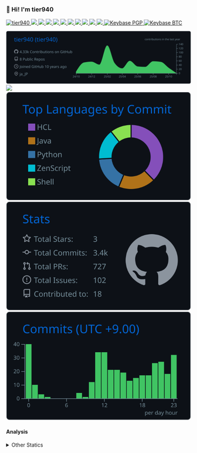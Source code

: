 ### 👋 Hi! I'm tier940

<p align="left"> 
  <a href="https://github.com/tier940/tier940/">
    <img src="https://komarev.com/ghpvc/?username=tier940" alt="tier940" />
  </a>
  <a href="http://twitter.com/tier940">
    <img height="20" src="https://img.shields.io/twitter/follow/tier940?label=Twitter&logo=twitter&style=flat" />
  </a>
  <a href="https://github.com/tier940">
    <img height="20" src="https://img.shields.io/github/followers/tier940?label=follow&logo=github&style=flat" />
  </a>
  <a href="https://www.reddit.com/user/tier940">
    <img height="20" src="https://img.shields.io/reddit/user-karma/combined/tier940?label=Reddit&logo=reddit&style=flat" />
  </a>
  <a href="https://stackoverflow.com/users/17317833/tier940">
    <img height="20" src="https://img.shields.io/stackexchange/stackoverflow/r/17317833?label=StackOverflow&logo=stack-overflow&style=flat" />
  </a>
  <a href="https://zenn.dev/tier940">
    <img height="20" src="https://zenn.badge.nikaera.com/s/tier940/likes" />
  </a>
  <a href="https://zenn.dev/tier940">
    <img height="20" src="https://zenn.badge.nikaera.com/s/tier940/followers" />
  </a>
  <a href="https://zenn.dev/tier940">
    <img height="20" src="https://zenn.badge.nikaera.com/s/tier940/articles" />
  </a>
  <a href="http://qiita.com/tier940">
    <img height="20" src="https://qiita-badge.apiapi.app/s/tier940/posts.svg" />
  </a>
  <a href="http://qiita.com/tier940">
    <img height="20" src="https://qiita-badge.apiapi.app/s/tier940/contributions.svg" />
  </a>
  <a href="https://github.com/tier940/tier940/">
    <img height="20" src="https://github.com/tier940/tier940/actions/workflows/main.yml/badge.svg" />
  </a>
  <a href="https://keybase.io/tier940">
    <img alt="Keybase PGP" src="https://img.shields.io/keybase/pgp/tier940">
  </a>
  <a href="https://keybase.io/tier940">
    <img alt="Keybase BTC" src="https://img.shields.io/keybase/btc/tier940">
  </a>
</p>

[![](https://raw.githubusercontent.com/tier940/tier940/main/profile-summary-card-output/github_dark/0-profile-details.svg)](https://github.com/vn7n24fzkq/github-profile-summary-cards)
[![](https://raw.githubusercontent.com/tier940/tier940/main/profile-summary-card-output/github_dark/1-repos-per-language.svg)](https://github.com/vn7n24fzkq/github-profile-summary-cards) [![](https://raw.githubusercontent.com/tier940/tier940/main/profile-summary-card-output/github_dark/2-most-commit-language.svg)](https://github.com/vn7n24fzkq/github-profile-summary-cards)
[![](https://raw.githubusercontent.com/tier940/tier940/main/profile-summary-card-output/github_dark/3-stats.svg)](https://github.com/vn7n24fzkq/github-profile-summary-cards) [![](https://raw.githubusercontent.com/tier940/tier940/main/profile-summary-card-output/github_dark/4-productive-time.svg)](https://github.com/vn7n24fzkq/github-profile-summary-cards)


#### Analysis
<!-- <img height="150" src="https://github.com/tier940/tier940/blob/master/images/stat.svg" alt="Alternative Text"/> -->

<details>
  <summary>Other Statics</summary>
  <!--START_SECTION:waka-->
![Code Time](http://img.shields.io/badge/Code%20Time-5%2C860%20hrs%2018%20mins-blue)

**🐱 My GitHub Data** 

> 📦 53.0 kB Used in GitHub's Storage 
 > 
> 💼 Opted to Hire
 > 
> 📜 13 Public Repositories 
 > 
> 🔑 7 Private Repositories 
 > 
**I'm an Early 🐤** 

```text
🌞 Morning                2484 commits        ████░░░░░░░░░░░░░░░░░░░░░   16.55 % 
🌆 Daytime                5427 commits        █████████░░░░░░░░░░░░░░░░   36.16 % 
🌃 Evening                5505 commits        █████████░░░░░░░░░░░░░░░░   36.68 % 
🌙 Night                  1591 commits        ███░░░░░░░░░░░░░░░░░░░░░░   10.60 % 
```
📅 **I'm Most Productive on Saturday** 

```text
Monday                   1655 commits        ███░░░░░░░░░░░░░░░░░░░░░░   11.03 % 
Tuesday                  2322 commits        ████░░░░░░░░░░░░░░░░░░░░░   15.47 % 
Wednesday                1768 commits        ███░░░░░░░░░░░░░░░░░░░░░░   11.78 % 
Thursday                 1542 commits        ███░░░░░░░░░░░░░░░░░░░░░░   10.28 % 
Friday                   2217 commits        ████░░░░░░░░░░░░░░░░░░░░░   14.77 % 
Saturday                 2898 commits        █████░░░░░░░░░░░░░░░░░░░░   19.31 % 
Sunday                   2605 commits        ████░░░░░░░░░░░░░░░░░░░░░   17.36 % 
```


📊 **This Week I Spent My Time On** 

```text
🕑︎ Time Zone: Asia/Tokyo

💬 Programming Languages: 
Other                    19 hrs 58 mins      ████████████████████████░   96.88 % 
Gradle Kotlin DSL        21 mins             ░░░░░░░░░░░░░░░░░░░░░░░░░   01.73 % 
INI                      17 mins             ░░░░░░░░░░░░░░░░░░░░░░░░░   01.39 % 

🔥 Editors: 
Chrome                   20 hrs 36 mins      █████████████████████████   99.90 % 
Edge                     1 min               ░░░░░░░░░░░░░░░░░░░░░░░░░   00.10 % 

💻 Operating System: 
Windows                  20 hrs 35 mins      █████████████████████████   99.81 % 
Mac                      2 mins              ░░░░░░░░░░░░░░░░░░░░░░░░░   00.19 % 
```

**I Mostly Code in Java** 

```text
Java                     12 repos            ████████████░░░░░░░░░░░░░   46.15 % 
HCL                      3 repos             ███░░░░░░░░░░░░░░░░░░░░░░   11.54 % 
ZenScript                3 repos             ███░░░░░░░░░░░░░░░░░░░░░░   11.54 % 
Shell                    2 repos             ██░░░░░░░░░░░░░░░░░░░░░░░   07.69 % 
Python                   1 repo              █░░░░░░░░░░░░░░░░░░░░░░░░   03.85 % 
```



**Timeline**

![Lines of Code chart](https://raw.githubusercontent.com/tier940/tier940/main/assets/bar_graph.png)


 Last Updated on 11/06/2025 01:06:05 UTC
<!--END_SECTION:waka-->
</details>
